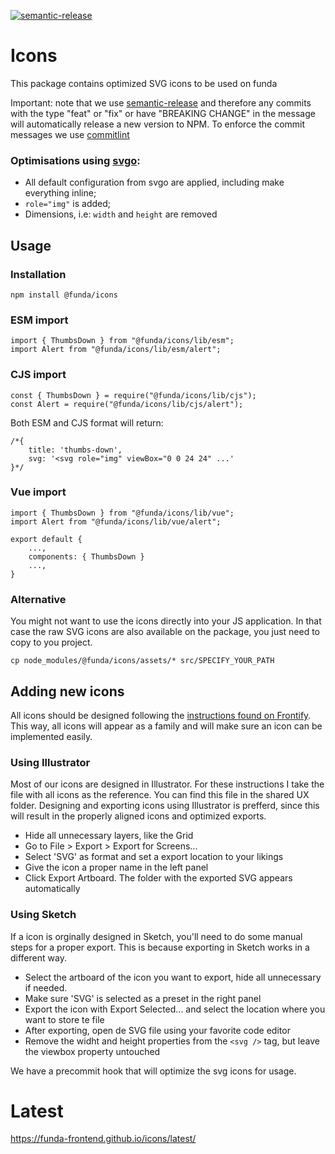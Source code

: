 [![semantic-release](https://img.shields.io/badge/%20%20%F0%9F%93%A6%F0%9F%9A%80-semantic--release-e10079.svg)](https://github.com/semantic-release/semantic-release)

# Icons

This package contains optimized SVG icons to be used on funda

Important: note that we use [semantic-release](https://github.com/semantic-release/semantic-release) and therefore any commits with the type "feat" or "fix" or have "BREAKING CHANGE" in the message will automatically release a new version to NPM. To enforce the commit messages we use [commitlint](https://github.com/conventional-changelog/commitlint)

### Optimisations using [svgo](https://github.com/svg/svgo):

- All default configuration from svgo are applied, including make everything inline;
- `role="img"` is added;
- Dimensions, i.e: `width` and `height` are removed

## Usage

### Installation

    npm install @funda/icons

### ESM import

    import { ThumbsDown } from "@funda/icons/lib/esm";
    import Alert from "@funda/icons/lib/esm/alert";

### CJS import

    const { ThumbsDown } = require("@funda/icons/lib/cjs");
    const Alert = require("@funda/icons/lib/cjs/alert");

Both ESM and CJS format will return:

    /*{
        title: 'thumbs-down',
        svg: '<svg role="img" viewBox="0 0 24 24" ...'
    }*/

### Vue import

    import { ThumbsDown } from "@funda/icons/lib/vue";
    import Alert from "@funda/icons/lib/vue/alert";

    export default {
        ...,
        components: { ThumbsDown }
        ...,
    }

### Alternative

You might not want to use the icons directly into your JS application.
In that case the raw SVG icons are also available on the package, you just need to copy to you project.

    cp node_modules/@funda/icons/assets/* src/SPECIFY_YOUR_PATH

## Adding new icons

All icons should be designed following the [instructions found on Frontify](https://funda.frontify.com/d/d9gw4zTPqYFU/style-guide#/building-blocks/iconography). This way, all icons will appear as a family and will make sure an icon can be implemented easily.

### Using Illustrator

Most of our icons are designed in Illustrator. For these instructions I take the file with all icons as the reference. You can find this file in the shared UX folder. Designing and exporting icons using Illustrator is prefferd, since this will result in the properly aligned icons and optimized exports.

- Hide all unnecessary layers, like the Grid
- Go to File > Export > Export for Screens...
- Select 'SVG' as format and set a export location to your likings
- Give the icon a proper name in the left panel
- Click Export Artboard. The folder with the exported SVG appears automatically

### Using Sketch

If a icon is orginally designed in Sketch, you'll need to do some manual steps for a proper export. This is because exporting in Sketch works in a different way.

- Select the artboard of the icon you want to export, hide all unnecessary if needed.
- Make sure 'SVG' is selected as a preset in the right panel
- Export the icon with Export Selected... and select the location where you want to store te file
- After exporting, open de SVG file using your favorite code editor
- Remove the widht and height properties from the `<svg />` tag, but leave the viewbox property untouched

We have a precommit hook that will optimize the svg icons for usage.

# Latest

https://funda-frontend.github.io/icons/latest/
